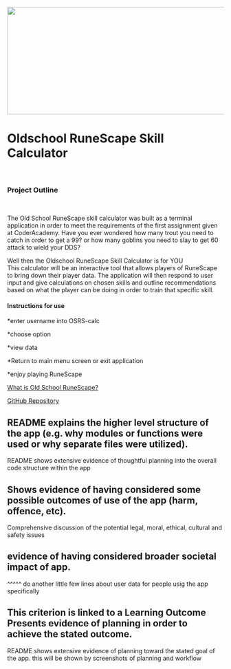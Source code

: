<p align="center">
  <img width="1050" height="250" src=https://www.gamegrin.com/assets/Uploads/_resampled/croppedimage640200-RuneScape2-18212539.jpg></p>
  
<h1>Oldschool RuneScape Skill Calculator</h1>
<br>
<h3>Project Outline</h3>
<br>

The Old School RuneScape skill calculator was built as a terminal application in order to meet the requirements of the first assignment given at CoderAcademy. 
Have you ever wondered how many trout you need to catch in order to get a 99? or how many goblins you need to slay to get 60 attack to wield your DDS? 


Well then the Oldschool RuneScape Skill Calculator is for YOU
<br>
This calculator will be an interactive tool that allows players of RuneScape to bring down their player data.
The application will then respond to user input and give calculations on chosen skills and  outline recommendations based on what the player can be doing in order to train that specific skill.
<br>

<h4>Instructions for use</h4>
*enter username into OSRS-calc

*choose option

*view data

*Return to main menu screen or exit application

*enjoy playing RuneScape

[What is Old School RuneScape?](https://en.wikipedia.org/wiki/Old_School_RuneScape)

[GitHub Repository](https://github.com/timwaldron/osrs-calc)



README explains the higher level structure of the app (e.g. why modules or functions were used or why separate files were utilized).
-
README shows extensive evidence of thoughtful planning into the overall code structure within the app



Shows evidence of having considered some possible outcomes of use of the app (harm, offence, etc).
-
Comprehensive discussion of the potential legal, moral, ethical, cultural and safety issues



 evidence of having considered broader societal impact of app.
-
^^^^^ do another little few lines about user data for people usig the app specifically


This criterion is linked to a Learning Outcome Presents evidence of planning in order to achieve the stated outcome.
- 
README shows extensive evidence of planning toward the stated goal of the app. this will be shown by screenshots of planning and workflow




